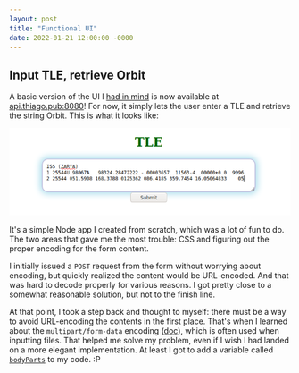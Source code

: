 ```yaml
---
layout: post
title: "Functional UI"
date: 2022-01-21 12:00:00 -0000
---
```


## Input TLE, retrieve Orbit

A basic version of the UI I [had in mind](/2022/01/20/visualizing-orbits.html#ui)
is now available at [api.thiago.pub:8080](http://api.thiago.pub:8080)! For now,
it simply lets the user enter a TLE and retrieve the string Orbit. This is what
it looks like:


<p align="center"> 
  <img src="/images/ui-screenshot.png" title="Basic version of the UI" />
</p>

It's a simple Node app I created from scratch, which was a lot of fun to do.
The two areas that gave me the most trouble: CSS and figuring out the proper
encoding for the form content.

I initially issued a `POST` request from the form without worrying about encoding,
but quickly realized the content would be URL-encoded. And that was hard to decode
properly for various reasons. I got pretty close to a somewhat reasonable solution,
but not to the finish line.

At that point, I took a step back and thought to myself: there must be a way to
avoid URL-encoding the contents in the first place. That's when I learned about
the `multipart/form-data` encoding ([doc](https://www.w3.org/TR/html401/interact/forms.html#h-17.13.4)),
which is often used when inputting files. That helped me solve my problem,
even if I wish I had landed on a more elegant implementation. At least I got to
add a variable called [`bodyParts`](https://github.com/thiagorobert/space-api/blob/4488a410d1a12d920ee9ca65d28a10002a96700c/src/ui/app.js#L78)
to my code. :P
